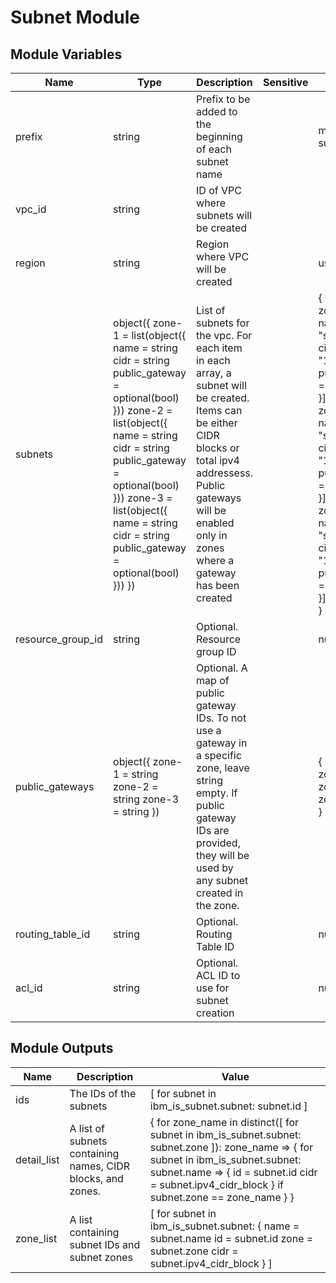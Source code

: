 # Subnet Module

## Module Variables

Name              | Type                                                                                                                                                                                                                                                                             | Description                                                                                                                                                                                                                  | Sensitive | Default
----------------- | -------------------------------------------------------------------------------------------------------------------------------------------------------------------------------------------------------------------------------------------------------------------------------- | ---------------------------------------------------------------------------------------------------------------------------------------------------------------------------------------------------------------------------- | --------- | -----------------------------------------------------------------------------------------------------------------------------------------------------------------------------------------------------------------------------------------------------------------------------------------------
prefix            | string                                                                                                                                                                                                                                                                           | Prefix to be added to the beginning of each subnet name                                                                                                                                                                      |           | multizone-subnet
vpc_id            | string                                                                                                                                                                                                                                                                           | ID of VPC where subnets will be created                                                                                                                                                                                      |           | 
region            | string                                                                                                                                                                                                                                                                           | Region where VPC will be created                                                                                                                                                                                             |           | us-south
subnets           | object({ zone-1 = list(object({ name = string cidr = string public_gateway = optional(bool) })) zone-2 = list(object({ name = string cidr = string public_gateway = optional(bool) })) zone-3 = list(object({ name = string cidr = string public_gateway = optional(bool) })) }) | List of subnets for the vpc. For each item in each array, a subnet will be created. Items can be either CIDR blocks or total ipv4 addressess. Public gateways will be enabled only in zones where a gateway has been created |           | {<br>zone-1 = [{<br>name = "subnet-a"<br>cidr = "10.10.10.0/24"<br>public_gateway = true<br>}],<br>zone-2 = [{<br>name = "subnet-b"<br>cidr = "10.20.10.0/24"<br>public_gateway = true<br>}],<br>zone-3 = [{<br>name = "subnet-c"<br>cidr = "10.30.10.0/24"<br>public_gateway = true<br>}]<br>}
resource_group_id | string                                                                                                                                                                                                                                                                           | Optional. Resource group ID                                                                                                                                                                                                  |           | null
public_gateways   | object({ zone-1 = string zone-2 = string zone-3 = string })                                                                                                                                                                                                                      | Optional. A map of public gateway IDs. To not use a gateway in a specific zone, leave string empty. If public gateway IDs are provided, they will be used by any subnet created in the zone.                                 |           | {<br>zone-1 = ""<br>zone-2 = ""<br>zone-3 = ""<br>}
routing_table_id  | string                                                                                                                                                                                                                                                                           | Optional. Routing Table ID                                                                                                                                                                                                   |           | null
acl_id            | string                                                                                                                                                                                                                                                                           | Optional. ACL ID to use for subnet creation                                                                                                                                                                                  |           | null

## Module Outputs

Name        | Description                                                 | Value
----------- | ----------------------------------------------------------- | ------------------------------------------------------------------------------------------------------------------------------------------------------------------------------------------------------------------------------------
ids         | The IDs of the subnets                                      | [ for subnet in ibm_is_subnet.subnet: subnet.id ]
detail_list | A list of subnets containing names, CIDR blocks, and zones. | { for zone_name in distinct([ for subnet in ibm_is_subnet.subnet: subnet.zone ]): zone_name => { for subnet in ibm_is_subnet.subnet: subnet.name => { id = subnet.id cidr = subnet.ipv4_cidr_block } if subnet.zone == zone_name } }
zone_list   | A list containing subnet IDs and subnet zones               | [ for subnet in ibm_is_subnet.subnet: { name = subnet.name id = subnet.id zone = subnet.zone cidr = subnet.ipv4_cidr_block } ]